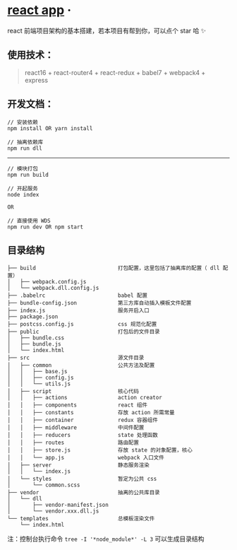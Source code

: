 # [react app](https://github.com/pdsuwwz/react-app) &middot;

react 前端项目架构的基本搭建，若本项目有帮到你，可以点个 star 哈 ✨

## 使用技术：

> react16 + react-router4 + react-redux + babel7 + webpack4 + express

## 开发文档：

```
// 安装依赖
npm install OR yarn install
```

```
// 抽离依赖库
npm run dll
```

---

```
// 模块打包
npm run build

// 开起服务
node index

OR

// 直接使用 WDS 
npm run dev OR npm start

```

## 目录结构

```
├── build                          打包配置，这里包括了抽离库的配置（ dll 配置）
│   ├── webpack.config.js
│   └── webpack.dll.config.js
├── .babelrc                       babel 配置
├── bundle-config.json             第三方库自动插入模板文件配置
├── index.js                       服务开启入口
├── package.json
├── postcss.config.js              css 规范化配置
├── public                         打包后的文件目录
│   ├── bundle.css
│   ├── bundle.js
│   └── index.html
├── src                            源文件目录
│   ├── common                     公共方法及配置
│   │   ├── base.js
│   │   ├── config.js
│   │   └── utils.js
│   ├── script                     核心代码
│   │   ├── actions                action creator
│   │   ├── components             react 组件
│   │   ├── constants              存放 action 所需常量
│   │   ├── container              redux 容器组件
│   │   ├── middleware             中间件配置
│   │   ├── reducers               state 处理函数
│   │   ├── routes                 路由配置
│   │   ├── store.js               存放 state 的对象配置，核心
│   │   └── app.js                 webpack 入口文件
│   ├── server                     静态服务渲染
│   │   └── index.js
│   └── styles                     暂定为公共 css
│       └── common.scss
├── vendor                         抽离的公共库目录
│   └── dll
│       ├── vendor-manifest.json
│       └── vendor.xxx.dll.js
└── templates                      总模板渲染文件
    └── index.html
```

注：控制台执行命令 `tree -I '*node_module*' -L 3` 可以生成目录结构